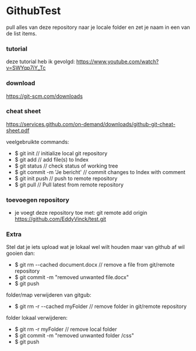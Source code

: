 # GithubTest

pull alles van deze repository naar je locale folder en zet je naam in een van de list items.

### tutorial

deze tutorial heb ik gevolgd: https://www.youtube.com/watch?v=SWYqp7iY_Tc

### download

https://git-scm.com/downloads

### cheat sheet

https://services.github.com/on-demand/downloads/github-git-cheat-sheet.pdf

veelgebruikte commands:
- $ git init // initialize local git repository
- $ git add <file> // add file(s) to Index
- $ git status // check status of working tree
- $ git commit -m 'Je bericht' // commit changes to Index with comment
- $ git init push // push to remote repository
- $ git pull // Pull latest from remote repository


### toevoegen repository

- je voegt deze repository toe met: git remote add origin https://github.com/EddyVinck/test.git

### Extra

Stel dat je iets upload wat je lokaal wel wilt houden maar van github af wil gooien dan:
- $ git rm --cached document.docx // remove a file from git/remote repository
- $ git commit -m "removed unwanted file.docx"
- $ git push

folder/map verwijderen van gitgub:
- $ git rm -r --cached myFolder // remove folder in git/remote repository

folder lokaal verwijderen:
- $ git rm -r myFolder // remove local folder
- $ git commit -m "removed unwanted folder /css"
- $ git push
